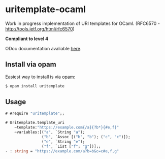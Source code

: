 uritemplate-ocaml
===============

Work in progress implementation of URI templates for OCaml. (RFC6570 - http://tools.ietf.org/html/rfc6570)

**Compliant to level 4**

ODoc documentation avaliable [here](https://corinchappy.github.io/uritemplate-ocaml/).

## Install via opam
Easiest way to install is via [opam](https://opam.ocaml.org/packages/uritemplate/):
```bash
$ opam install uritemplate
```

## Usage

```ocaml
# #require "uritemplate";;

# Uritemplate.template_uri
    ~template:"https://example.com{/a}{?b*}{#e,f}"
    ~variables:[("a", `String "a");
                ("b", `Assoc [("b", "b"); ("c", "c")]);
                ("e", `String "e");
                ("f", `List ["f"; "g"])];;
- : string = "https://example.com/a?b=b&c=c#e,f,g"
```
